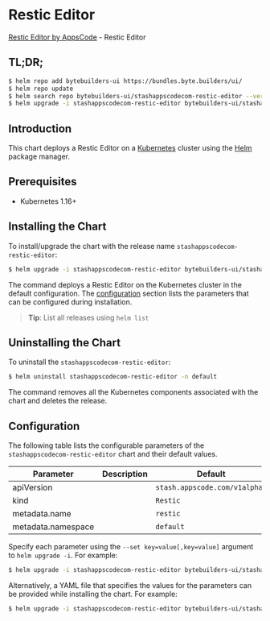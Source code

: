 # Restic Editor

[Restic Editor by AppsCode](https://byte.builders) - Restic Editor

## TL;DR;

```bash
$ helm repo add bytebuilders-ui https://bundles.byte.builders/ui/
$ helm repo update
$ helm search repo bytebuilders-ui/stashappscodecom-restic-editor --version=v0.4.11
$ helm upgrade -i stashappscodecom-restic-editor bytebuilders-ui/stashappscodecom-restic-editor -n default --create-namespace --version=v0.4.11
```

## Introduction

This chart deploys a Restic Editor on a [Kubernetes](http://kubernetes.io) cluster using the [Helm](https://helm.sh) package manager.

## Prerequisites

- Kubernetes 1.16+

## Installing the Chart

To install/upgrade the chart with the release name `stashappscodecom-restic-editor`:

```bash
$ helm upgrade -i stashappscodecom-restic-editor bytebuilders-ui/stashappscodecom-restic-editor -n default --create-namespace --version=v0.4.11
```

The command deploys a Restic Editor on the Kubernetes cluster in the default configuration. The [configuration](#configuration) section lists the parameters that can be configured during installation.

> **Tip**: List all releases using `helm list`

## Uninstalling the Chart

To uninstall the `stashappscodecom-restic-editor`:

```bash
$ helm uninstall stashappscodecom-restic-editor -n default
```

The command removes all the Kubernetes components associated with the chart and deletes the release.

## Configuration

The following table lists the configurable parameters of the `stashappscodecom-restic-editor` chart and their default values.

|     Parameter      | Description |                 Default                  |
|--------------------|-------------|------------------------------------------|
| apiVersion         |             | <code>stash.appscode.com/v1alpha1</code> |
| kind               |             | <code>Restic</code>                      |
| metadata.name      |             | <code>restic</code>                      |
| metadata.namespace |             | <code>default</code>                     |


Specify each parameter using the `--set key=value[,key=value]` argument to `helm upgrade -i`. For example:

```bash
$ helm upgrade -i stashappscodecom-restic-editor bytebuilders-ui/stashappscodecom-restic-editor -n default --create-namespace --version=v0.4.11 --set apiVersion=stash.appscode.com/v1alpha1
```

Alternatively, a YAML file that specifies the values for the parameters can be provided while
installing the chart. For example:

```bash
$ helm upgrade -i stashappscodecom-restic-editor bytebuilders-ui/stashappscodecom-restic-editor -n default --create-namespace --version=v0.4.11 --values values.yaml
```
